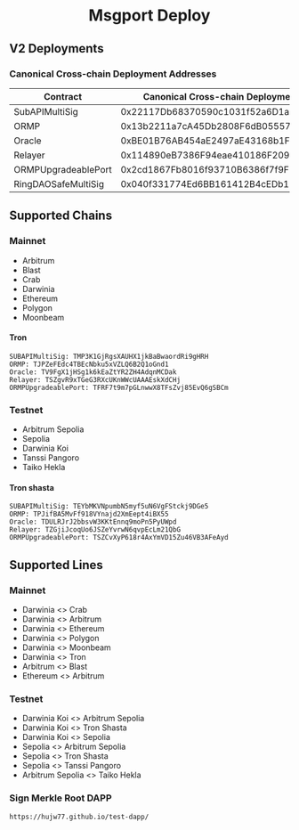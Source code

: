 # <h1 align="center"> Msgport Deploy </h1>
## V2 Deployments
### Canonical Cross-chain Deployment Addresses
|  Contract              |  Canonical Cross-chain Deployment Address  |
|------------------------|--------------------------------------------|
| SubAPIMultiSig         | 0x22117Db68370590c1031f52a6D1aDE3DCe0cCf9a |
| ORMP                   | 0x13b2211a7cA45Db2808F6dB05557ce5347e3634e |
| Oracle                 | 0xBE01B76AB454aE2497aE43168b1F70C92Ac1C726 |
| Relayer                | 0x114890eB7386F94eae410186F20968bFAf66142a |
| ORMPUpgradeablePort    | 0x2cd1867Fb8016f93710B6386f7f9F1D540A60812 |
| RingDAOSafeMultiSig    | 0x040f331774Ed6BB161412B4cEDb1358B382aF3A5 |

## Supported Chains
### Mainnet
- Arbitrum
- Blast
- Crab
- Darwinia
- Ethereum
- Polygon
- Moonbeam

#### Tron
```
SUBAPIMultiSig: TMP3K1GjRgsXAUHX1jkBaBwaordRi9gHRH
ORMP: TJPZeFEdc4TBEcNbku5xVZLQ6B2Q1oGnd1
Oracle: TV9FgX1jHSg1k6kEaZtYR2ZH4AdqnMCDak
Relayer: TSZgvR9xTGeG3RXcUKnWWcUAAAEskXdCHj 
ORMPUpgradeablePort: TFRF7t9m7pGLnwwX8TFsZvj85EvQ6gSBCm
```

### Testnet
- Arbitrum Sepolia
- Sepolia
- Darwinia Koi
- Tanssi Pangoro
- Taiko Hekla

#### Tron shasta
```
SUBAPIMultiSig: TEYbMKVNpumbN5myf5uN6VgFStckj9DGe5
ORMP: TPJifBA5MvFf918VYnajd2XmEept4iBX55
Oracle: TDULRJrJ2bbsvW3KKtEnnq9moPn5PyUWpd
Relayer: TZGjiJcoqUo6JSZeYvrwN6qvpEcLm21QbG
ORMPUpgradeablePort: TSZCvXyP618r4AxYmVD15Zu46VB3AFeAyd 
```

## Supported Lines
### Mainnet
- Darwinia <> Crab
- Darwinia <> Arbitrum
- Darwinia <> Ethereum
- Darwinia <> Polygon
- Darwinia <> Moonbeam
- Darwinia <> Tron
- Arbitrum <> Blast
- Ethereum <> Arbitrum

### Testnet
- Darwinia Koi <> Arbitrum Sepolia
- Darwinia Koi <> Tron Shasta
- Darwinia Koi <> Sepolia
- Sepolia <> Arbitrum Sepolia
- Sepolia <> Tron Shasta
- Sepolia <> Tanssi Pangoro
- Arbitrum Sepolia <> Taiko Hekla

### Sign Merkle Root DAPP
```sh
https://hujw77.github.io/test-dapp/
```
